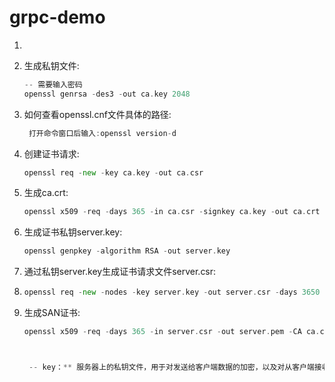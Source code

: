# grpc-demo


1. 
   
2. 生成私钥文件:

     ```go
     -- 需要输入密码
     openssl genrsa -des3 -out ca.key 2048
     ```

3. 如何查看openssl.cnf文件具体的路径:

     ```go
      打开命令窗口后输入:openssl version-d
     ```

4. 创建证书请求:

   ```go
   openssl req -new -key ca.key -out ca.csr
   ```

5. 生成ca.crt:

   ```go
   openssl x509 -req -days 365 -in ca.csr -signkey ca.key -out ca.crt
   ```

6. 生成证书私钥server.key:

   ```go
   openssl genpkey -algorithm RSA -out server.key
   ```

7. 通过私钥server.key生成证书请求文件server.csr:

8. ```go
   openssl req -new -nodes -key server.key -out server.csr -days 3650 -config ./openssl.cnf -extensions v3_req
   ```

9. 生成SAN证书:

   ```go
   openssl x509 -req -days 365 -in server.csr -out server.pem -CA ca.crt -CAkey ca.key -CAcreateserial -extfile ./openssl.cnf -extensions v3_req
   
   
   
    -- key：** 服务器上的私钥文件，用于对发送给客户端数据的加密，以及对从客户端接收到数据的解密。
   ```



